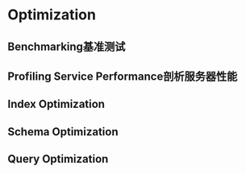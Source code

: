 # Optimization

## Benchmarking基准测试
## Profiling Service Performance剖析服务器性能


## Index Optimization
## Schema Optimization
## Query Optimization
